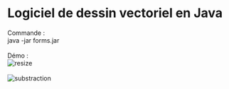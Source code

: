 # Logiciel de dessin vectoriel en Java

Commande : <br>
java -jar forms.jar
<br><br>
Démo : <br>
![resize](https://github.com/user-attachments/assets/2301afc5-998c-4086-a171-a7f892c43b1b)
<br><br>
![substraction](https://github.com/user-attachments/assets/1cf7e31a-de42-42a9-8c67-e170a3abdd84)
